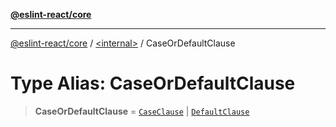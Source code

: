 [**@eslint-react/core**](../../README.md)

***

[@eslint-react/core](../../README.md) / [\<internal\>](../README.md) / CaseOrDefaultClause

# Type Alias: CaseOrDefaultClause

> **CaseOrDefaultClause** = [`CaseClause`](../interfaces/CaseClause.md) \| [`DefaultClause`](../interfaces/DefaultClause.md)
